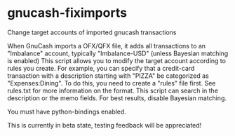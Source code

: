 gnucash-fiximports
==================

Change target accounts of imported gnucash transactions

When GnuCash imports a OFX/QFX file, it adds all transactions to an
"Imbalance" account, typically "Imbalance-USD" (unless Bayesian matching
is enabled)
This script allows you to modify the target account according to rules
you create. For example, you can specify that a credit-card transaction
with a description starting with "PIZZA" be categorized as "Expenses:Dining".
To do this, you need to create a "rules" file first. See rules.txt for
more information on the format.
This script can search in the description or the memo fields.
For best results, disable Bayesian matching.

You must have python-bindings enabled.

This is currently in beta state, testing feedback will be appreciated!
